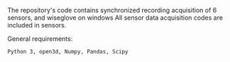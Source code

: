 The repository's code contains synchronized recording acquisition of 6 sensors, and wiseglove on windows
All sensor data acquisition codes are included in sensors.

General requirements:

    Python 3, open3d, Numpy, Pandas, Scipy
